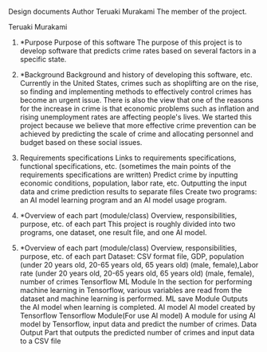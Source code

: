Design documents
Author Teruaki Murakami
The member of the project.

Teruaki Murakami

1.	*Purpose Purpose of this software
The purpose of this project is to develop software that predicts crime rates based on several factors in a specific state.

2.	*Background Background and history of developing this software, etc.
 Currently in the United States, crimes such as shoplifting are on the rise, so finding and implementing methods to effectively control crimes has become an urgent issue. There is also the view that one of the reasons for the increase in crime is that economic problems such as inflation and rising unemployment rates are affecting people's lives.
We started this project because we believe that more effective crime prevention can be achieved by predicting the scale of crime and allocating personnel and budget based on these social issues.

3.	Requirements specifications Links to requirements specifications, functional specifications, etc. (sometimes the main points of the requirements specifications are written)
 Predict crime by inputting economic conditions, population, labor rate, etc.
Outputting the input data and crime prediction results to separate files
Create two programs: an AI model learning program and an AI model usage program.
 
4.	*Overview of each part (module/class) Overview, responsibilities, purpose, etc. of each part
 This project is roughly divided into two programs, one dataset, one result file, and one AI model.
5.	*Overview of each part (module/class) Overview, responsibilities, purpose, etc. of each part
Dataset: CSV format file, GDP, population (under 20 years old, 20-65 years old, 65 years old) (male, female),Labor rate (under 20 years old, 20-65 years old, 65 years old) (male, female), number of crimes
Tensorflow ML Module In the section for performing machine learning in Tensorflow, various variables are read from the dataset and machine learning is performed.
ML save Module Outputs the AI model when learning is completed.
AI model AI model created by Tensorflow
Tensorflow Module(For use AI model) A module for using AI model by Tensorflow, input data and predict the number of crimes.
Data Output Part that outputs the predicted number of crimes and input data to a CSV file


